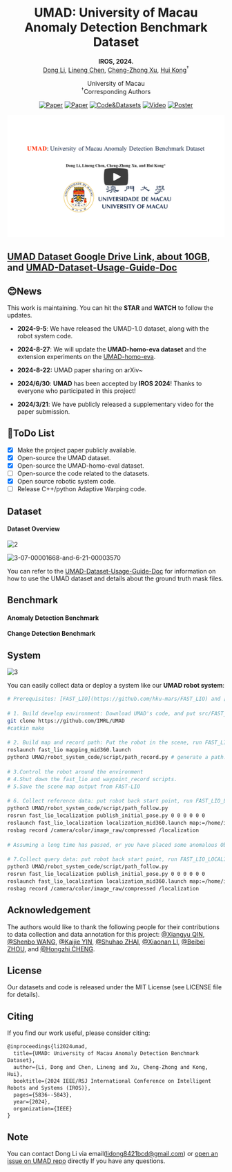 <div align="center">
    <h1>UMAD: University of Macau Anomaly Detection Benchmark Dataset</h2>
    <strong>IROS, 2024.</strong>
    <br>
        <a href="https://scholar.google.com/citations?user=NlsqUHcAAAAJ&hl=en" target="_blank">Dong Li</a>,
        <a href="https://scholar.google.com/citations?user=Fg01Yv0AAAAJ&hl=en&oi=ao" target="_blank">Lineng Chen</a>,
        <a href="https://scholar.google.com/citations?user=XsBBTUgAAAAJ&hl=en" target="_blank">Cheng-Zhong Xu</a>,
        <a href="https://scholar.google.com/citations?user=Glqv2ooAAAAJ&hl=en&oi=sra" target="_blank">Hui Kong</a><sup>†</sup>
    <p>
        <h45>
            University of Macau
            <br>
        </h5>
        <sup>†</sup>Corresponding Authors
    </p>
    <a href="https://ieeexplore.ieee.org/document/10802194"><img alt="Paper" src="https://img.shields.io/badge/Paper-IEEE%20Xplore-pink"/></a>
    <a href="https://arxiv.org/pdf/2408.12527"><img alt="Paper" src="https://img.shields.io/badge/Paper-arXiv-8A2BE2"/></a>
    <a href='https://drive.google.com/drive/folders/1UmZ3vA1cOunB-2wgz8T1fJDebhb-gmax?usp=sharing'><img src='https://img.shields.io/badge/Dataset-UMAD-green' alt='Code&Datasets'></a>
    <a href="https://www.youtube.com/watch?v=xORb4H-AyNw"><img alt="Video" src="https://img.shields.io/badge/Video-Youtube-red"/></a>
    <a href="https://github.com/IMRL/UMAD/blob/main/Doc/UMAD-Poster.pdf"><img alt="Poster" src="https://img.shields.io/badge/Poster-blue"/></a>
</div>






[![UMAD: University of Macau Anomaly Detection Benchmark Dataset](https://github.com/DoongLi/UMAD/blob/main/IMG/1.png)](https://www.youtube.com/watch?v=xORb4H-AyNw "UMAD: University of Macau Anomaly Detection Benchmark Dataset")

## [UMAD Dataset Google Drive Link, about 10GB](https://drive.google.com/drive/folders/1UmZ3vA1cOunB-2wgz8T1fJDebhb-gmax), and [UMAD-Dataset-Usage-Guide-Doc](https://github.com/IMRL/UMAD/blob/main/Doc/UMAD-Dataset-Usage-Guide-Doc.md)

## 😊News

This work is maintaining. You can hit the **STAR** and **WATCH** to follow the updates.

- **2024-9-5**: We have released the UMAD-1.0 dataset, along with the robot system code.

- **2024-8-27**: We will update the **UMAD-homo-eva dataset** and the extension experiments on the [UMAD-homo-eva](https://github.com/IMRL/UMAD/blob/main/Doc/UMAD-homo-eva-dataset.md).

- **2024-8-22:** UMAD paper sharing on arXiv~

- **2024/6/30**: **UMAD** has been accepted by **IROS 2024**! Thanks to everyone who participated in this project!

- **2024/3/21**: We have publicly released a supplementary video for the paper submission.

## 📝ToDo List

- [x] Make the project paper publicly available.
- [x] Open-source the UMAD dataset.
- [x] Open-source the UMAD-homo-eval dataset.
- [ ] Open-source the code related to the datasets.
- [x] Open source robotic system code.
- [ ] Release C++/python Adaptive Warping code.

## Dataset

#### Dataset Overview

![2](IMG/2.jpg)

![3-07-00001668-and-6-21-00003570](Doc/IMG/3-07-00001668-and-6-21-00003570.png)

You can refer to the [UMAD-Dataset-Usage-Guide-Doc](https://github.com/IMRL/UMAD/blob/main/Doc/UMAD-Dataset-Usage-Guide-Doc.md) for information on how to use the UMAD dataset and details about the ground truth mask files.

## Benchmark

#### Anomaly Detection Benchmark

#### Change Detection Benchmark

## System

![3](IMG/3.png)

You can easily collect data or deploy a system like our **UMAD robot system**:

```bash
# Prerequisites: [FAST_LIO](https://github.com/hku-mars/FAST_LIO) and [FAST_LIO_LOCALIZATION](https://github.com/HViktorTsoi/FAST_LIO_LOCALIZATION)

# 1. Build develop environment: Download UMAD's code, and put src/FAST_LIO_LOCALIZATION in the workspace of ROS
git clone https://github.com/IMRL/UMAD
#catkin make

# 2. Build map and record path: Put the robot in the scene, run FAST_LIO and record the waypoints
roslaunch fast_lio mapping_mid360.launch
python3 UMAD/robot_system_code/script/path_record.py # generate a path.txt file

# 3.Control the robot around the environment
# 4.Shut down the fast_lio and waypoint_record scripts.
# 5.Save the scene map output from FAST-LIO

# 6. Collect reference data: put robot back start point, run FAST_LIO_LOCALIZATION and path follow code
python3 UMAD/robot_system_code/script/path_follow.py
rosrun fast_lio_localization publish_initial_pose.py 0 0 0 0 0 0
roslaunch fast_lio_localization localization_mid360.launch map:=/home/imrl/Desktop/3.Central-Avenue.pcd
rosbag record /camera/color/image_raw/compressed /localization

# Assuming a long time has passed, or you have placed some anomalous Objects in the scene.

# 7.Collect query data: put robot back start point, run FAST_LIO_LOCALIZATION and path follow code like 6
python3 UMAD/robot_system_code/script/path_follow.py
rosrun fast_lio_localization publish_initial_pose.py 0 0 0 0 0 0
roslaunch fast_lio_localization localization_mid360.launch map:=/home/imrl/Desktop/3.Central-Avenue.pcd
rosbag record /camera/color/image_raw/compressed /localization
```

## Acknowledgement

The authors would like to thank the following people for their contributions to data collection and data annotation for this project: [@Xiangyu QIN](https://github.com/carter-qin), [@Shenbo WANG](https://github.com/20191864135), [@Kaijie YIN](https://github.com/exaids66), [@Shuhao ZHAI](https://github.com/LynnZoe), [@Xiaonan LI](https://github.com/12mango), [@Beibei ZHOU](https://github.com/zbb9999), and [@Hongzhi CHENG](https://github.com/chenghz).

## License

Our datasets and code is released under the MIT License (see LICENSE file for details).

## Citing

If you find our work useful, please consider citing:


```
@inproceedings{li2024umad,
  title={UMAD: University of Macau Anomaly Detection Benchmark Dataset},
  author={Li, Dong and Chen, Lineng and Xu, Cheng-Zhong and Kong, Hui},
  booktitle={2024 IEEE/RSJ International Conference on Intelligent Robots and Systems (IROS)},
  pages={5836--5843},
  year={2024},
  organization={IEEE}
}
```

## Note

You can contact Dong Li via email(lidong8421bcd@gmail.com) or [open an issue on UMAD repo](https://github.com/IMRL/UMAD/issues) directly If you have any questions.
